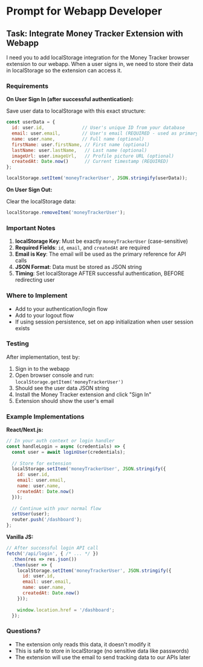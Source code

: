 # Prompt for Webapp Developer

## Task: Integrate Money Tracker Extension with Webapp

I need you to add localStorage integration for the Money Tracker browser extension to our webapp. When a user signs in, we need to store their data in localStorage so the extension can access it.

### Requirements

**On User Sign In (after successful authentication):**

Save user data to localStorage with this exact structure:

```javascript
const userData = {
  id: user.id,              // User's unique ID from your database
  email: user.email,        // User's email (REQUIRED - used as primary reference)
  name: user.name,          // Full name (optional)
  firstName: user.firstName, // First name (optional)
  lastName: user.lastName,   // Last name (optional)
  imageUrl: user.imageUrl,   // Profile picture URL (optional)
  createdAt: Date.now()      // Current timestamp (REQUIRED)
};

localStorage.setItem('moneyTrackerUser', JSON.stringify(userData));
```

**On User Sign Out:**

Clear the localStorage data:

```javascript
localStorage.removeItem('moneyTrackerUser');
```

### Important Notes

1. **localStorage Key**: Must be exactly `moneyTrackerUser` (case-sensitive)
2. **Required Fields**: `id`, `email`, and `createdAt` are required
3. **Email is Key**: The email will be used as the primary reference for API calls
4. **JSON Format**: Data must be stored as JSON string
5. **Timing**: Set localStorage AFTER successful authentication, BEFORE redirecting user

### Where to Implement

- Add to your authentication/login flow
- Add to your logout flow  
- If using session persistence, set on app initialization when user session exists

### Testing

After implementation, test by:
1. Sign in to the webapp
2. Open browser console and run: `localStorage.getItem('moneyTrackerUser')`
3. Should see the user data JSON string
4. Install the Money Tracker extension and click "Sign In"
5. Extension should show the user's email

### Example Implementations

**React/Next.js:**
```javascript
// In your auth context or login handler
const handleLogin = async (credentials) => {
  const user = await loginUser(credentials);
  
  // Store for extension
  localStorage.setItem('moneyTrackerUser', JSON.stringify({
    id: user.id,
    email: user.email,
    name: user.name,
    createdAt: Date.now()
  }));
  
  // Continue with your normal flow
  setUser(user);
  router.push('/dashboard');
};
```

**Vanilla JS:**
```javascript
// After successful login API call
fetch('/api/login', { /* ... */ })
  .then(res => res.json())
  .then(user => {
    localStorage.setItem('moneyTrackerUser', JSON.stringify({
      id: user.id,
      email: user.email,
      name: user.name,
      createdAt: Date.now()
    }));
    
    window.location.href = '/dashboard';
  });
```

### Questions?

- The extension only reads this data, it doesn't modify it
- This is safe to store in localStorage (no sensitive data like passwords)
- The extension will use the email to send tracking data to our APIs later
